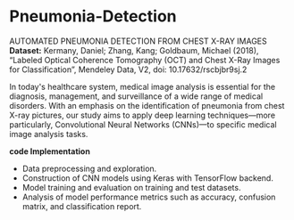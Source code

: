 # Pneumonia-Detection
AUTOMATED PNEUMONIA DETECTION FROM CHEST X-RAY IMAGES 
**Dataset:** Kermany, Daniel; Zhang, Kang; Goldbaum, Michael (2018), “Labeled Optical Coherence Tomography (OCT) and Chest X-Ray Images for Classification”, Mendeley Data, V2, doi: 10.17632/rscbjbr9sj.2

In today's healthcare system, medical image analysis is essential for the diagnosis, management, and surveillance of a wide range of medical disorders. With an emphasis on the identification of pneumonia from chest X-ray pictures, our study aims to apply deep learning techniques—more particularly, Convolutional Neural Networks (CNNs)—to specific medical image analysis tasks.

**code Implementation**
* Data preprocessing and exploration.
* Construction of CNN models using Keras with TensorFlow backend.
* Model training and evaluation on training and test datasets.
* Analysis of model performance metrics such as accuracy, confusion matrix, and classification report.
